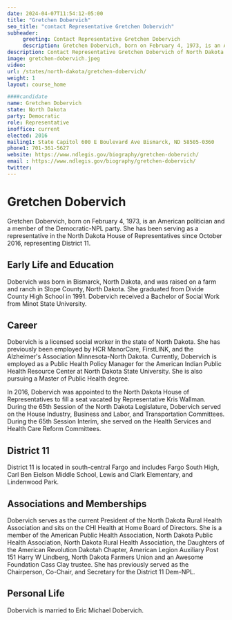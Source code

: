 ```yaml
---
date: 2024-04-07T11:54:12-05:00
title: "Gretchen Dobervich"
seo_title: "contact Representative Gretchen Dobervich"
subheader:
     greeting: Contact Representative Gretchen Dobervich
     description: Gretchen Dobervich, born on February 4, 1973, is an American politician and a member of the Democratic-NPL party. She has been serving as a representative in the North Dakota House of Representatives since October 2016, representing District 11.
description: Contact Representative Gretchen Dobervich of North Dakota. Contact information for Gretchen Dobervich includes email address, phone number, and mailing address.
image: gretchen-dobervich.jpeg
video:
url: /states/north-dakota/gretchen-dobervich/
weight: 1
layout: course_home

####candidate
name: Gretchen Dobervich
state: North Dakota
party: Democratic
role: Representative
inoffice: current
elected: 2016
mailing1: State Capitol 600 E Boulevard Ave Bismarck, ND 58505-0360
phone1: 701-361-5627
website: https://www.ndlegis.gov/biography/gretchen-dobervich/
email : https://www.ndlegis.gov/biography/gretchen-dobervich/
twitter:
---
```

# Gretchen Dobervich

Gretchen Dobervich, born on February 4, 1973, is an American politician and a member of the Democratic-NPL party. She has been serving as a representative in the North Dakota House of Representatives since October 2016, representing District 11.

## Early Life and Education

Dobervich was born in Bismarck, North Dakota, and was raised on a farm and ranch in Slope County, North Dakota. She graduated from Divide County High School in 1991. Dobervich received a Bachelor of Social Work from Minot State University.

## Career

Dobervich is a licensed social worker in the state of North Dakota. She has previously been employed by HCR ManorCare, FirstLINK, and the Alzheimer's Association Minnesota-North Dakota. Currently, Dobervich is employed as a Public Health Policy Manager for the American Indian Public Health Resource Center at North Dakota State University. She is also pursuing a Master of Public Health degree.

In 2016, Dobervich was appointed to the North Dakota House of Representatives to fill a seat vacated by Representative Kris Wallman. During the 65th Session of the North Dakota Legislature, Dobervich served on the House Industry, Business and Labor, and Transportation Committees. During the 65th Session Interim, she served on the Health Services and Health Care Reform Committees.

## District 11

District 11 is located in south-central Fargo and includes Fargo South High, Carl Ben Eielson Middle School, Lewis and Clark Elementary, and Lindenwood Park.

## Associations and Memberships

Dobervich serves as the current President of the North Dakota Rural Health Association and sits on the CHI Health at Home Board of Directors. She is a member of the American Public Health Association, North Dakota Public Health Association, North Dakota Rural Health Association, the Daughters of the American Revolution Dakotah Chapter, American Legion Auxiliary Post 151 Harry W Lindberg, North Dakota Farmers Union and an Awesome Foundation Cass Clay trustee. She has previously served as the Chairperson, Co-Chair, and Secretary for the District 11 Dem-NPL.

## Personal Life

Dobervich is married to Eric Michael Dobervich.
